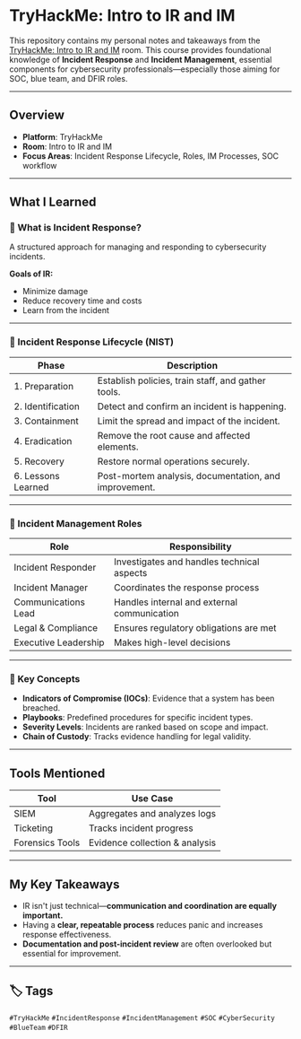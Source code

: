 #  TryHackMe: Intro to IR and IM

This repository contains my personal notes and takeaways from the [TryHackMe: Intro to IR and IM](https://tryhackme.com/) room. This course provides foundational knowledge of **Incident Response** and **Incident Management**, essential components for cybersecurity professionals—especially those aiming for SOC, blue team, and DFIR roles.

---

##  Overview

- **Platform**: TryHackMe
- **Room**: Intro to IR and IM
- **Focus Areas**: Incident Response Lifecycle, Roles, IM Processes, SOC workflow

---

##  What I Learned

### 🔹 What is Incident Response?
A structured approach for managing and responding to cybersecurity incidents.

**Goals of IR:**
- Minimize damage
- Reduce recovery time and costs
- Learn from the incident

---

### 🔹 Incident Response Lifecycle (NIST)

| Phase            | Description                                                              |
|------------------|---------------------------------------------------------------------------|
| 1. Preparation   | Establish policies, train staff, and gather tools.                       |
| 2. Identification| Detect and confirm an incident is happening.                             |
| 3. Containment   | Limit the spread and impact of the incident.                             |
| 4. Eradication   | Remove the root cause and affected elements.                             |
| 5. Recovery      | Restore normal operations securely.                                       |
| 6. Lessons Learned| Post-mortem analysis, documentation, and improvement.                  |

---

### 🔹 Incident Management Roles

| Role                  | Responsibility                                      |
|------------------------|----------------------------------------------------|
| Incident Responder     | Investigates and handles technical aspects         |
| Incident Manager       | Coordinates the response process                   |
| Communications Lead    | Handles internal and external communication        |
| Legal & Compliance     | Ensures regulatory obligations are met             |
| Executive Leadership   | Makes high-level decisions                         |

---

### 🔹 Key Concepts

- **Indicators of Compromise (IOCs)**: Evidence that a system has been breached.
- **Playbooks**: Predefined procedures for specific incident types.
- **Severity Levels**: Incidents are ranked based on scope and impact.
- **Chain of Custody**: Tracks evidence handling for legal validity.

---

##  Tools Mentioned

| Tool         | Use Case                            |
|--------------|--------------------------------------|
| SIEM         | Aggregates and analyzes logs         |
| Ticketing    | Tracks incident progress             |
| Forensics Tools | Evidence collection & analysis   |

---

##  My Key Takeaways

- IR isn't just technical—**communication and coordination are equally important.**
- Having a **clear, repeatable process** reduces panic and increases response effectiveness.
- **Documentation and post-incident review** are often overlooked but essential for improvement.

---

## 🏷️ Tags
`#TryHackMe` `#IncidentResponse` `#IncidentManagement` `#SOC` `#CyberSecurity` `#BlueTeam` `#DFIR`

